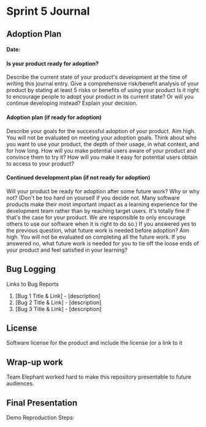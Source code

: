 # Sprint 5 Journal

## Adoption Plan
#### Date: 
#### Is your product ready for adoption?
Describe the current state of your product's development at the time of writing this journal entry.
Give a comprehensive risk/benefit analysis of your product by stating at least 5 risks or benefits of using your product
Is it right to encourage people to adopt your product in its current state? Or will you continue developing instead? Explain your decision.

#### Adoption plan (if ready for adoption)
Describe your goals for the successful adoption of your product. Aim high. You will not be evaluated on meeting your adoption goals. Think about who you want to use your product, the depth of their usage, in what context, and for how long.
How will you make potential users aware of your product and convince them to try it?
How will you make it easy for potential users obtain to access to your product?

#### Continued development plan (if not ready for adoption)
Will your product be ready for adoption after some future work? Why or why not? (Don't be too hard on yourself if you decide not. Many software products make their most important impact as a learning experience for the development team rather than by reaching target users. It's totally fine if that's the case for your product. We are responsible to only encourage others to use our software when it is right to do so.)
If you answered yes to the previous question, what future work is needed before adoption? Aim high. You will not be evaluated on completing all the future work.
If you answered no, what future work is needed for you to tie off the loose ends of your product and feel satisfied in your learning?

## Bug Logging
Links to Bug Reports
  1. [Bug 1 Title & Link] - [description]
  2. [Bug 2 Title & Link] - [description]
  3. [Bug 3 Title & Link] - [description]
     
## License
Software license for the product and include the license (or a link to it

## Wrap-up work
Team Elephant worked hard to make this repository presentable to future audiences. 

## Final Presentation
Demo Reproduction Steps:

